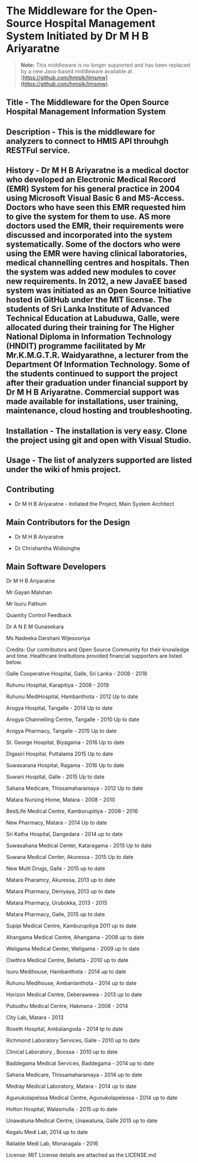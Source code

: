 # The Middleware for the Open-Source Hospital Management System Initiated by Dr M H B Ariyaratne

> **Note:** This middleware is no longer supported and has been replaced by a new Java-based middleware available at [https://github.com/hmislk/limsmw](https://github.com/hmislk/limsmw).


## Title - The Middleware for the Open Source Hospital Management Information System

## Description - This is the middleware for analyzers to connect to HMIS API throuhgh RESTFul service.

## History - Dr M H B Ariyaratne is a medical doctor who developed an Electronic Medical Record (EMR) System for his general practice in 2004 using Microsoft Visual Basic 6 and MS-Access. Doctors who have seen this EMR requested him to give the system for them to use. AS more doctors used the EMR, their requirements were discussed and incorporated into the system systematically. Some of the doctors who were using the EMR were having clinical laboratories, medical channelling centres and hospitals. Then the system was added new modules to cover new requirements. In 2012, a new JavaEE based system was initiated as an Open Source Initiative hosted in GitHub under the MIT license. The students of Sri Lanka Institute of Advanced Technical Education at Labuduwa, Galle, were allocated during their training for The Higher National Diploma in Information Technology (HNDIT) programme facilitated by Mr Mr.K.M.G.T.R. Waidyarathne, a lecturer from the Department Of Information Technology. Some of the students continued to support the project after their graduation under financial support by Dr M H B Ariyaratne. Commercial support was made available for installations, user training, maintenance, cloud hosting and troubleshooting.

## Installation - The installation is very easy. Clone the project using git and open with Visual Studio.

## Usage - The list of analyzers supported are listed under the wiki of hmis project.

## Contributing

* Dr M H B Ariyaratne - Initiated the Project, Main System Architect




## Main Contributors for the Design

* Dr M H B Ariyaratne

* Dr Chrishantha Widisinghe


## Main Software Developers

Dr M H B Ariyaratne

Mr Gayan Malshan

Mr Isuru Pathum



Quantity Control Feedback

Dr A N E M Gunasekara

Ms Nadeeka Darshani Wijesooriya


Credits: Our contributors and Open Source Community for their knowledge and time. Healthcare Institutions provided financial supporters are listed below.

Galle Cooperative Hospital, Galle, Sri Lanka - 2008 - 2018

Ruhunu Hospital, Karapitiya - 2008 - 2019

Ruhunu MediHospital, Hambanthota - 2012 Up to date

Arogya Hospital, Tangalle - 2014 Up to date

Arogya Channelling Centre, Tangalle - 2010 Up to date

Arogya Pharmacy, Tangalle - 2015 Up to date

St. George Hospital, Biyagama - 2016 Up to date

Digasiri Hospital, Puttalama 2015 Up to date

Suwasarana Hospital, Ragama - 2016 Up to date

Suwani Hospital, Galle - 2015 Up to date

Sahana Medicare, Thissamaharamaya - 2012 Up to date

Matara Nursing Home, Matara - 2008 - 2010

BestLife Medical Centre, Kamburupitiya - 2008 - 2016

New Pharmacy, Matara - 2014 Up to date

Sri Katha Hospital, Dangedara - 2014 up to date

Suwasahana Medical Center, Kataragama - 2015 Up to date

Suwana Medical Center, Akuressa - 2015 Up to date

New Multi Drugs, Galle - 2015 up to date

Matara Pharamcy, Akuressa, 2013 up to date

Matara Pharmacy, Deniyaya, 2013 up to date

Matara Pharmacy, Urubokka, 2013 - 2015

Matara Pharmacy, Galle, 2015 up to date

Supipi Medical Centre, Kamburupitiya 2011 up to date

Ahangama Medical Centre, Ahangama - 2008 up to date

Weligama Medical Center, Weligama - 2009 up to date

Osethra Medical Centre, Beliatta - 2010 up to date

Isuru Medihouse, Hambanthota - 2014 up to date

Ruhunu Medihouse, Ambanlanthota - 2014 up to date

Horizon Medical Centre, Deberawewa - 2013 up to date

Pubudhu Medical Centre, Hakmana - 2008 - 2014

City Lab, Matara - 2013

Roseth Hospital, Ambalangoda - 2014 tp to date

Richmond Laboratory Services, Galle - 2010 up to date

Clinical Laboratory , Boossa - 2010 up to date

Baddegama Medical Services, Baddegama - 2014 up to date

Sahana Medicare, Thissamaharamaya - 2014 up to date

Medray Medical Laboratory, Matara - 2014 up to date

Agunukolapelssa Medical Centre, Agunukolapelessa - 2014 up to date

Holton Hospital, Walasmulla - 2015 up to date

Unawatuna Medical Centre, Unawatuna, Galle 2015 up to date

Kegalu Medi Lab, 2014 up to date

Raliable Medi Lab, Monaragala - 2016

License: MIT License details are attached as the LICENSE.md

